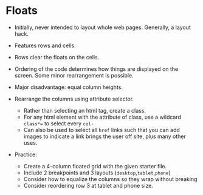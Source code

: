 # Floats
* Initially, never intended to layout whole web pages. Generally, a layout hack.
* Features rows and cells.
* Rows clear the floats on the cells.
* Ordering of the code determines how things are displayed on the screen. Some minor rearrangement is possible.
* Major disadvantage: equal column heights.

* Rearrange the columns using attribute selector.
  * Rather than selecting an html tag, create a class.
  * For any html element with the attribute of class, use a wildcard `class*=` to select every `col-`
  * Can also be used to select all `href` links such that you can add images to indicate a link brings the user off site, plus many other uses.

* Practice:
  * Create a 4-column floated grid with the given starter file.
  * Include 2 breakpoints and 3 layouts (`desktop`,`tablet`,`phone`)
  * Consider how to equalize the columns so they wrap without breaking
  * Consider reordering row 3 at tablet and phone size.

